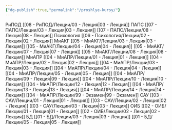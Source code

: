 ```yaml
---
{"dg-publish":true,"permalink":"/proshlye-kursy/"}
---
```



РиПОД
	[[08 - РиПОД/Лекции/03 - Лекция\|03 - Лекция]]
ПАПС
	[[07 - ПАПС/Лекции/03 - Лекция\|03 - Лекция]]
	[[07 - ПАПС/Лекции/08 - Лекция\|08 - Лекция]]
Психология
	[[06 - Психология/Лекции/02 - Лекция\|02 - Лекция]]
МиАКГ
	[[05 - МиАКГ/Лекции/03 - Лекция\|03 - Лекция]]
	[[05 - МиАКГ/Лекции/04 - Лекция\|04 - Лекция]]
	[[05 - МиАКГ/Лекции/07 - Лекция\|07 - Лекция]]
	[[05 - МиАКГ/Лекции/08 - Лекция\|08 - Лекция]]
МиАПР
	[[04 - МиАПР/Лекции/01 - Лекция\|01 - Лекция]]
	[[04 - МиАПР/Лекции/02 - Лекция\|02 - Лекция]]
	[[04 - МиАПР/Лекции/03 - Лекция\|03 - Лекция]]
	[[04 - МиАПР/Лекции/04 - Лекция\|04 - Лекция]]
	[[04 - МиАПР/Лекции/05 - Лекция\|05 - Лекция]]
	[[04 - МиАПР/Лекции/09 - Лекция\|09 - Лекция]]
	[[04 - МиАПР/Лекции/10 - Лекция\|10 - Лекция]]
	[[04 - МиАПР/Лекции/12 - Лекция\|12 - Лекция]]
	[[04 - МиАПР/Лекции/13 - Лекция\|13 - Лекция]]
	[[04 - МиАПР/Лекции/14 - Лекция\|14 - Лекция]]
	[[04 - МиАПР/Лекции/99 - Экзамен\|99 - Экзамен]]
САУ
	[[03 - САУ/Лекции/01 - Лекция\|01 - Лекция]]
	[[03 - САУ/Лекции/02 - Лекция\|02 - Лекция]]
	[[03 - САУ/Лекции/03 - Лекция\|03 - Лекция]]
ОИБ
	[[02 - ОИБ/Лекции/01 - Лекция\|01 - Лекция]]
	[[02 - ОИБ/Лекции/02 - Лекция\|02 - Лекция]]
БД
	[[01 - БД/Лекции/03 - Лекция\|03 - Лекция]]
	[[01 - БД/Лекции/05 - Лекция\|05 - Лекция]]

